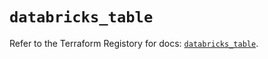 # `databricks_table`

Refer to the Terraform Registory for docs: [`databricks_table`](https://registry.terraform.io/providers/databricks/databricks/1.29.0/docs/resources/table).
